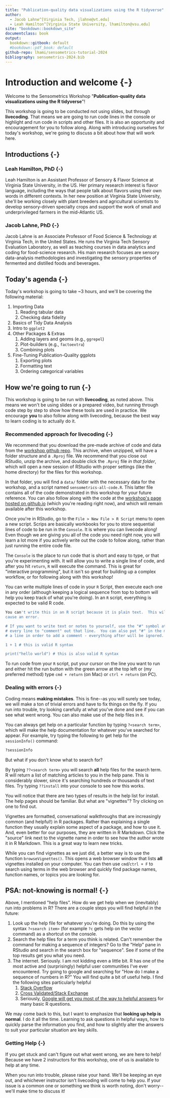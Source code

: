 ```yaml
---
title: "Publication-quality data visualizations using the R tidyverse"
author: 
  - Jacob Lahne^[Virginia Tech, jlahne@vt.edu]
  - Leah Hamilton^[Virginia State University, lhamilton@vsu.edu]
site: "bookdown::bookdown_site"
documentclass: book
output:
  bookdown::gitbook: default
  #bookdown::pdf_book: default
github-repo: lhami/sensometrics-tutorial-2024
bibliography: sensometrics-2024.bib
---
```


# Introduction and welcome {-}




Welcome to the Sensometrics Workshop "**Publication-quality data visualizations using the R tidyverse**"!

This workshop is going to be conducted not using slides, but through **livecoding**.  That means we are going to run code lines in the console or highlight and run code in scripts and other files.  It is also an opportunity and encouragement for you to follow along.  Along with introducing ourselves for today's workshop, we're going to discuss a bit about how that will work here.

## Introductions {-}

### Leah Hamilton, PhD {-}

Leah Hamilton is an Assistant Professor of Sensory & Flavor Science at Virginia State University, in the US. Her primary research interest is flavor language, including the ways that people talk about flavors using their own words in different contexts. In her new position at Virginia State University, she'll be working closely with plant breeders and agricultural scientists to develop sensory-driven specialty crops and support the work of small and underprivileged farmers in the mid-Atlantic US.

### Jacob Lahne, PhD {-}

Jacob Lahne is an Associate Professor of Food Science & Technology at Virginia Tech, in the United States.  He runs the Virginia Tech Sensory Evaluation Laboratory, as well as teaching courses in data analytics and coding for food-science research.  His main research focuses are sensory data-analysis methodologies and investigating the sensory properties of fermented and distilled foods and beverages.

## Today's agenda {-}

Today's workshop is going to take ~3 hours, and we'll be covering the following material:

1.  Importing Data
    1. Reading tabular data
    2. Checking data fidelity
2.  Basics of Tidy Data Analysis
3.  Intro to `ggplot2`
4.  Other Packages & Extras
    1. Adding layers and geoms (e.g., `ggrepel`)
    2. Plot-builders (e.g., `factoextra`)
    3. Combining plots
5.  Fine-Tuning Publication-Quality ggplots
    1. Exporting plots
    2. Formatting text
    3. Ordering categorical variables
  
## How we're going to run {-}

This workshop is going to be run with **livecoding**, as noted above.  This means we won't be using slides or a prepared video, but running through code step by step to show how these tools are used in practice.  We encourage **you** to also follow along with livecoding, because the best way to learn coding is to actually do it.

### Recommended approach for livecoding {-}

We recommend that you download the pre-made archive of code and data from the [workshop github repo](https://github.com/lhami/sensometrics-tutorial-2024).  This archive, when unzipped, will have a folder structure and a `.Rproj` file.  We recommend that you close out RStudio, unzip the archive, and double click the `.Rproj` file *in that folder*, which will open a new session of RStudio with proper settings (like the home directory) for the files for this workshop.

In that folder, you will find a `data/` folder with the necessary data for the workshop, and a script named `sensometrics-all-code.R`.  This latter file contains all of the code demonstrated in this workshop for your future reference.  You can also follow along with the code at the [workshop's page hosted on github.io](https://lhami.github.io/sensometrics-tutorial-2024) (which you're reading right now), and which will remain available after this workshop.

Once you're in RStudio, go to the `File > New File > R Script` menu to open a new script.  Scrips are basically workbooks for you to store sequential lines of code to be run in the `Console`.  It is where you can livecode along!  Even though we are giving you all of the code you need right now, you will learn a lot more if you actively write out the code to follow along, rather than just running the entire code file.

The `Console` is the place to run code that is short and easy to type, or that you're experimenting with.  It will allow you to write a single line of code, and after you hit `return`, `R` will execute the command.  This is great for "interactive programming", but it isn't so great for building up a complex workflow, or for following along with this workshop!

You can write multiple lines of code in your `R` Script, then execute each one in any order (although keeping a logical sequence from top to bottom will help you keep track of what you're doing).  In an `R` script, everything is expected to be valid R code.


```r
You can't write this in an R script because it is plain text.  This will
cause an error.

# If you want to write text or notes to yourself, use the "#" symbol at the start of 
# every line to "comment" out that line.  You can also put "#" in the middle of
# a line in order to add a comment - everything after will be ignored.

1 + 1 # this is valid R syntax

print("hello world") # this is also valid R syntax
```

To run code from your `R` script, put your cursor on the line you want to run and either hit the run button with the green arrow at the top left or (my preferred method) type `cmd + return` (on Mac) or `ctrl + return` (on PC).

### Dealing with errors {-}

Coding means **making mistakes**.  This is fine--as you will surely see today, we will make a ton of trivial errors and have to fix things on the fly.  If you run into trouble, try looking carefully at what you've done and see if you can see what went wrong.  You can also make use of the help files in `R`.

You can always get help on a particular function by typing `?<search term>`, which will make the help documentation for whatever you've searched for appear. For example, try typing the following to get help for the `sessionInfo()` command:


```r
?sessionInfo
```

But what if you don't know what to search for?

By typing `??<search term>` you will search **all** help files for the search term.  R will return a list of matching articles to you in the help pane.  This is considerably slower, since it's searching hundreds or thousands of text files.  Try typing `??install` into your console to see how this works.

You will notice that there are two types of results in the help list for install.  The help pages should be familiar.  But what are "vignettes"?  Try clicking on one to find out.

Vignettes are formatted, conversational walkthroughs that are increasingly common (and helpful!) in R packages.  Rather than explaining a single function they usually explain some aspect of a package, and how to use it.  And, even better for our purposes, they are written in R Markdown.  Click the "source" link next to the vignette name in order to see how the author wrote it in R Markdown.  This is a great way to learn new tricks.

While you can find vignettes as we just did, a better way is to use the function `browseVignettes()`.  This opens a web browser window that lists **all** vignettes installed on your computer.  You can then use `cmd`/`ctrl + F` to search using terms in the web browser and quickly find package names, function names, or topics you are looking for.

## PSA: not-knowing is normal! {-}

Above, I mentioned "help files". How do we get help when we (inevitably) run into problems in R? There are a couple steps you will find helpful in the future:

1.  Look up the help file for whatever you're doing. Do this by using the syntax `?<search item>` (for example `?c` gets help on the vector command) as a shortcut on the console.
2.  Search the help files for a term you think is related. Can't remember the command for making a sequence of integers? Go to the "Help" pane in RStudio and search in the search box for "sequence". See if some of the top results get you what you need.
3.  The internet. Seriously. I am not kidding even a little bit. R has one of the most active and (surprisingly) helpful user communities I've ever encountered. Try going to google and searching for "How do I make a sequence of numbers in R?" You will find quite a bit of useful help. I find the following sites particularly helpful
    1.  [Stack Overflow](https://stackoverflow.com/questions/tagged/r)
    2.  [Cross Validated/Stack Exchange](https://stats.stackexchange.com/questions/tagged/r)
    3.  Seriously, [Google will get you most of the way to helpful answers](https://is.gd/80V5zF) for many basic R questions.


We may come back to this, but I want to emphasize that **looking up help is normal**. I do it all the time. Learning to ask questions in helpful ways, how to quickly parse the information you find, and how to slightly alter the answers to suit your particular situation are key skills.

### Getting Help {-}
If you get stuck and can't figure out what went wrong, we are here to help!  Because we have 2 instructors for this workshop, one of us is available to help at any time.

When you run into trouble, please raise your hand.  We'll be keeping an eye out, and whichever instructor isn't livecoding will come to help you.  If your issue is a common one or something we think is worth noting, don't worry--we'll make time to discuss it!

